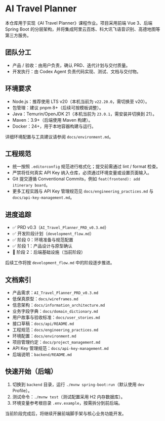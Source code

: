 # AI Travel Planner

本仓库用于实现《AI Travel Planner》课程作业。项目采用前端 Vue 3、后端 Spring Boot 的分层架构，并将集成阿里云百炼、科大讯飞语音识别、高德地图等第三方服务。

## 团队分工

- 产品 / 验收：由用户负责，确认 PRD、迭代计划与交付质量。
- 开发执行：由 Codex Agent 负责代码实现、测试、文档与交付物。

## 环境要求

- Node.js：推荐使用 LTS v20（本机当前为 `v22.20.0`，需切换至 v20）。
- 包管理：建议 pnpm 8+（后续可按模板调整）。
- Java：Temurin/OpenJDK 21（本机当前为 `23.0.1`，需安装并切换到 21）。
- Maven：3.9+（后端使用 Maven 构建）。
- Docker：24+，用于本地容器构建与运行。

详细环境配置与工具建议请参阅 `docs/environment.md`。

## 工程规范

- 统一按照 `.editorconfig` 规范进行格式化；提交前需通过 lint / format 检查。
- 严禁将任何真实 API Key 纳入仓库，必须通过环境变量或设置页面输入。
- Git 提交遵循 Conventional Commits，例如 `feat(frontend): add itinerary board`。
- 更多工程实践与 API Key 管理规范见 `docs/engineering_practices.md` 与 `docs/api-key-management.md`。

## 进度追踪

- ✅ PRD v0.3（`AI_Travel_Planner_PRD_v0.3.md`）
- ✅ 开发阶段计划（`development_flow.md`）
- ✅ 阶段 0：环境准备与规范配置
- ✅ 阶段 1：产品设计与原型确认
- 🚧 阶段 2：后端基础设施（当前阶段）

后续工作将按 `development_flow.md` 中的阶段逐步推进。

## 文档索引

- 产品需求：`AI_Travel_Planner_PRD_v0.3.md`
- 低保真原型：`docs/wireframes.md`
- 信息架构：`docs/information_architecture.md`
- 业务字段字典：`docs/domain_dictionary.md`
- 用户故事与验收标准：`docs/user_stories.md`
- 接口草稿：`docs/api/README.md`
- 工程规范：`docs/engineering_practices.md`
- 环境配置：`docs/environment.md`
- 项目管理约定：`docs/project_management.md`
- API Key 管理规范：`docs/api-key-management.md`
- 后端说明：`backend/README.md`

## 快速开始（后端）

1. 切换到 `backend` 目录，运行 `./mvnw spring-boot:run`（默认使用 `dev` Profile）。
2. 测试命令：`./mvnw test`（测试配置采用 H2 内存数据库）。
3. 环境变量参考根目录 `.env.example`，按需拆分到前后端。

当前阶段完成后，将继续开展前端脚手架与核心业务功能开发。
